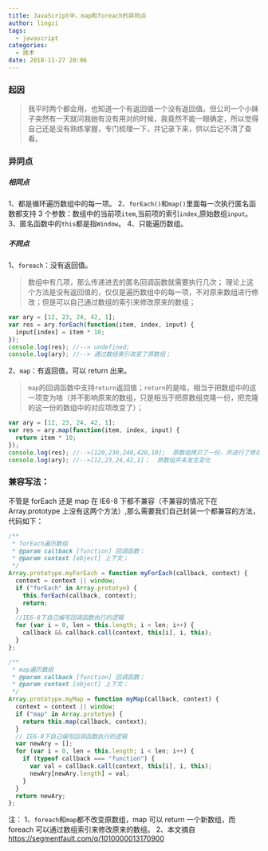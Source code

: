 ```yaml
---
title: JavaScript中，map和foreach的异同点
author: lingzi
tags:
  - javascript
categories:
  - 技术
date: 2018-11-27 20:06
---
```


### 起因

> 我平时两个都会用，也知道一个有返回值一个没有返回值。但公司一个小妹子突然有一天就问我她有没有用对的时候，我竟然不能一眼确定，所以觉得自己还是没有熟练掌握，专门梳理一下，并记录下来，供以后记不清了查看。

### 异同点

##### 相同点

1、都是循环遍历数组中的每一项。
2、`forEach()`和`map()`里面每一次执行匿名函数都支持 3 个参数：数组中的当前项`item`,当前项的索引`index`,原始数组`input`。
3、匿名函数中的`this`都是指`Window`。
4、只能遍历数组。

##### 不同点

1、`foreach`：没有返回值。

> 数组中有几项，那么传递进去的匿名回调函数就需要执行几次；
> 理论上这个方法是没有返回值的，仅仅是遍历数组中的每一项，不对原来数组进行修改；但是可以自己通过数组的索引来修改原来的数组；

```javascript
var ary = [12, 23, 24, 42, 1];
var res = ary.forEach(function(item, index, input) {
  input[index] = item * 10;
});
console.log(res); //--> undefined;
console.log(ary); //--> 通过数组索引改变了原数组；
```

2、`map`：有返回值，可以 return 出来。

> `map`的回调函数中支持`return`返回值；`return`的是啥，相当于把数组中的这一项变为啥（并不影响原来的数组，只是相当于把原数组克隆一份，把克隆的这一份的数组中的对应项改变了）；

```javascript
var ary = [12, 23, 24, 42, 1];
var res = ary.map(function(item, index, input) {
  return item * 10;
});
console.log(res); //-->[120,230,240,420,10];  原数组拷贝了一份，并进行了修改
console.log(ary); //-->[12,23,24,42,1]；  原数组并未发生变化
```

### 兼容写法：

不管是 forEach 还是 map 在 IE6-8 下都不兼容（不兼容的情况下在 Array.prototype 上没有这两个方法）,那么需要我们自己封装一个都兼容的方法，代码如下：

```javascript
/**
 * forEach遍历数组
 * @param callback [function] 回调函数；
 * @param context [object] 上下文；
 */
Array.prototype.myForEach = function myForEach(callback, context) {
  context = context || window;
  if ("forEach" in Array.prototye) {
    this.forEach(callback, context);
    return;
  }
  //IE6-8下自己编写回调函数执行的逻辑
  for (var i = 0, len = this.length; i < len; i++) {
    callback && callback.call(context, this[i], i, this);
  }
};

/**
 * map遍历数组
 * @param callback [function] 回调函数；
 * @param context [object] 上下文；
 */
Array.prototype.myMap = function myMap(callback, context) {
  context = context || window;
  if ("map" in Array.prototye) {
    return this.map(callback, context);
  }
  // IE6-8下自己编写回调函数执行的逻辑
  var newAry = [];
  for (var i = 0, len = this.length; i < len; i++) {
    if (typeof callback === "function") {
      var val = callback.call(context, this[i], i, this);
      newAry[newAry.length] = val;
    }
  }
  return newAry;
};
```

注：
1、`foreach`和`map`都不改变原数组，map 可以 return 一个新数组，而 foreach 可以通过数组索引来修改原来的数组。
2、本文摘自 https://segmentfault.com/q/1010000013170900
